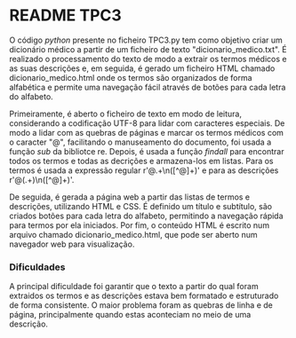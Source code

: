 # README TPC3 

O código *python* presente no ficheiro TPC3.py tem como objetivo criar um dicionário médico a partir de um ficheiro de texto "dicionario_medico.txt". É realizado o processamento do texto de modo a extrair os termos médicos e as suas descrições e, em seguida, é gerado um ficheiro HTML chamado dicionario_medico.html onde os termos são organizados de forma alfabética e permite uma navegação fácil através de botões para cada letra do alfabeto.

Primeiramente, é aberto o ficheiro de texto em modo de leitura, considerando a codificação UTF-8 para lidar com caracteres especiais. De modo a lidar com as quebras de páginas e marcar os termos médicos com o caracter "@", facilitando o manuseamento do documento, foi usada a função *sub* da bibliotce re.
Depois, é usada a função *findall* para encontrar todos os termos e todas as decrições e armazena-los em listas. Para os termos é usada a expressão regular r'@.+\n([^@]+)' e para as descrições r'@(.+)\n([^@]+)'.

De seguida, é gerada a página web a partir das listas de termos e descrições, utilizando HTML e CSS. É definido um título e subtítulo, são criados botões para cada letra do alfabeto, permitindo a navegação rápida para termos por ela iniciados. Por fim, o conteúdo HTML é escrito num arquivo chamado dicionario_medico.html, que pode ser aberto num navegador web para visualização.

### Dificuldades
A principal dificuldade foi garantir que o texto a partir do qual foram extraidos os termos e as descrições estava bem formatado e estruturado de forma consistente. O maior problema foram as quebras de linha e de página, principalmente quando estas aconteciam no meio de uma descrição.